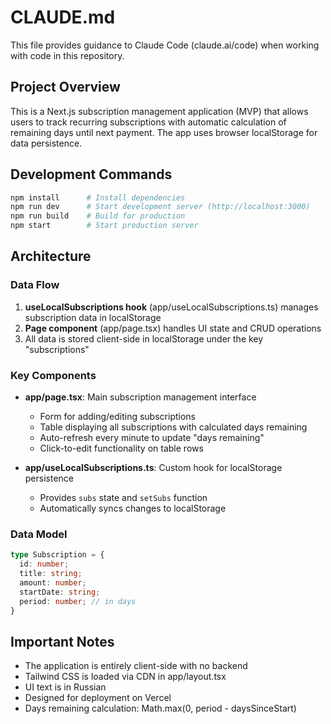 # CLAUDE.md

This file provides guidance to Claude Code (claude.ai/code) when working with code in this repository.

## Project Overview

This is a Next.js subscription management application (MVP) that allows users to track recurring subscriptions with automatic calculation of remaining days until next payment. The app uses browser localStorage for data persistence.

## Development Commands

```bash
npm install      # Install dependencies
npm run dev      # Start development server (http://localhost:3000)
npm run build    # Build for production
npm start        # Start production server
```

## Architecture

### Data Flow
1. **useLocalSubscriptions hook** (app/useLocalSubscriptions.ts) manages subscription data in localStorage
2. **Page component** (app/page.tsx) handles UI state and CRUD operations
3. All data is stored client-side in localStorage under the key "subscriptions"

### Key Components
- **app/page.tsx**: Main subscription management interface
  - Form for adding/editing subscriptions
  - Table displaying all subscriptions with calculated days remaining
  - Auto-refresh every minute to update "days remaining"
  - Click-to-edit functionality on table rows

- **app/useLocalSubscriptions.ts**: Custom hook for localStorage persistence
  - Provides `subs` state and `setSubs` function
  - Automatically syncs changes to localStorage

### Data Model
```typescript
type Subscription = {
  id: number;
  title: string;
  amount: number;
  startDate: string;
  period: number; // in days
}
```

## Important Notes

- The application is entirely client-side with no backend
- Tailwind CSS is loaded via CDN in app/layout.tsx
- UI text is in Russian
- Designed for deployment on Vercel
- Days remaining calculation: Math.max(0, period - daysSinceStart)